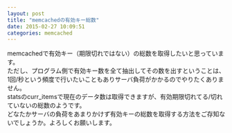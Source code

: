 ```yaml
---
layout: post
title: "memcachedの有効キー総数"
date: 2015-02-27 10:09:51
categories: memcached
---
```

<p>memcachedで有効キー（期限切れではない）の総数を取得したいと思っています。<br>
ただし、プログラム側で有効キー数を全て抽出してその数を出すということは、1回/秒という頻度で行いたいこともありサーバ負荷がかかるのでやりたくありません。<br>
statsのcurr_itemsで現在のデータ数は取得できますが、有効期限切れてる/切れていないの総数のようです。<br>
どなたかサーバの負荷をあまりかけず有効キーの総数を取得する方法をご存知ないでしょうか。よろしくお願いします。</p>
